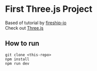 # First Three.js Project 
Based of tutorial by [fireship-io](https://github.com/fireship-io/threejs-scroll-animation-demo) </br>
Check out [Three.js](https://threejs.org)

## How to run
```
git clone <this-repo>
npm install
npm run dev
```


